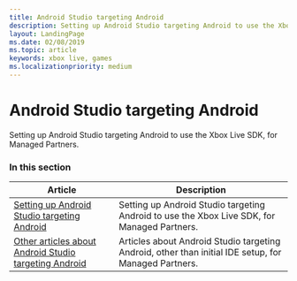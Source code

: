 ```yaml
---
title: Android Studio targeting Android
description: Setting up Android Studio targeting Android to use the Xbox Live SDK, for Managed Partners.
layout: LandingPage
ms.date: 02/08/2019
ms.topic: article
keywords: xbox live, games
ms.localizationpriority: medium
---
```


# Android Studio targeting Android

Setting up Android Studio targeting Android to use the Xbox Live SDK, for Managed Partners.


### In this section

| Article | Description |
|---------|-------------|
| [Setting up Android Studio targeting Android](as-android-mp.md) | Setting up Android Studio targeting Android to use the Xbox Live SDK, for Managed Partners. |
| [Other articles about Android Studio targeting Android](other/mp-as-android-other_nav.md) | Articles about Android Studio targeting Android, other than initial IDE setup, for Managed Partners. |
